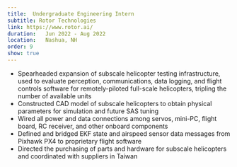 ```yaml
---
title:  Undergraduate Engineering Intern
subtitle: Rotor Technologies
link: https://www.rotor.ai/
duration:   Jun 2022 - Aug 2022
location:   Nashua, NH
order: 9
show: true
---
```


- Spearheaded expansion of subscale helicopter testing infrastructure, used to evaluate perception, communications, data logging, and flight controls software for remotely-piloted full-scale helicopters, tripling the number of available units
- Constructed CAD model of subscale helicopters to obtain physical parameters for simulation and future SAS tuning
- Wired all power and data connections among servos, mini-PC, flight board, RC receiver, and other onboard components
- Defined and bridged EKF state and airspeed sensor data messages from Pixhawk PX4 to proprietary flight software
- Directed the purchasing of parts and hardware for subscale helicopters and coordinated with suppliers in Taiwan